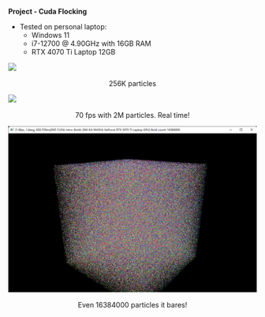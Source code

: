 **Project  - Cuda Flocking**

* Tested on personal laptop:
  - Windows 11
  - i7-12700 @ 4.90GHz with 16GB RAM
  - RTX 4070 Ti Laptop 12GB

![](./images/256K.gif)

<div align="center">256K particles</div>

![](./images/2M.gif)

<div align="center">70 fps with 2M particles. Real time!</div>

![](./images/16M.png)

<div align="center">Even 16384000 particles it bares!</div>
